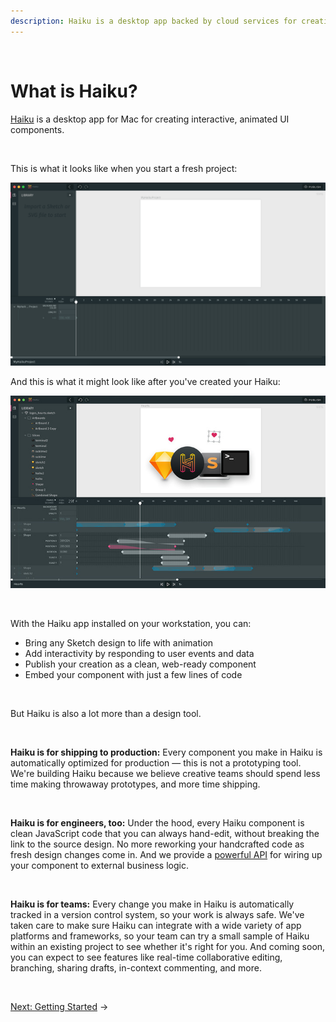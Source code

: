 ```yaml
---
description: Haiku is a desktop app backed by cloud services for creating interactive, animated UI components. Bring your designs to life with animation, add interactivity responding to user events and data, and publish your creations as web, iOS and Android UI components.
---
```


<br>

# What is Haiku?

[Haiku](https://haiku.ai) is a desktop app for Mac for creating interactive, animated UI components.

<br>

This is what it looks like when you start a fresh project:

![](/assets/full-app.png)

And this is what it might look like after you've created your Haiku:

![](/assets/full-app-populated.jpg)

<br>

With the Haiku app installed on your workstation, you can:

* Bring any Sketch design to life with animation
* Add interactivity by responding to user events and data
* Publish your creation as a clean, web-ready component
* Embed your component with just a few lines of code

<br>

But Haiku is also a lot more than a design tool.

<br>

**Haiku is for shipping to production:** Every component you make in Haiku is automatically optimized for production — this is not a prototyping tool. We're building Haiku because we believe creative teams should spend less time making throwaway prototypes, and more time shipping.

<br>

**Haiku is for engineers, too:** Under the hood, every Haiku component is clean JavaScript code that you can always hand-edit, without breaking the link to the source design. No more reworking your handcrafted code as fresh design changes come in. And we provide a [powerful API](embedding-and-using-haiku/haiku-core-api.md) for wiring up your component to external business logic.

<br>

**Haiku is for teams:** Every change you make in Haiku is automatically tracked in a version control system, so your work is always safe. We've taken care to make sure Haiku can integrate with a wide variety of app platforms and frameworks, so your team can try a small sample of Haiku within an existing project to see whether it's right for you. And coming soon, you can expect to see features like real-time collaborative editing, branching, sharing drafts, in-context commenting, and more.

<br>

[Next: Getting Started](getting-started.md) &rarr;
